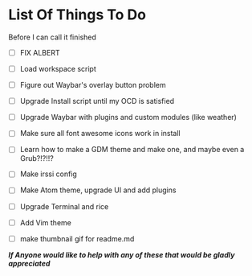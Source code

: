 # List Of Things To Do
Before I can call it finished

- [ ] FIX ALBERT
- [ ] Load workspace script
- [ ] Figure out Waybar's overlay button problem
- [ ] Upgrade Install script until my OCD is satisfied
- [ ] Upgrade Waybar with plugins and custom modules (like weather)
- [ ] Make sure all font awesome icons work in install
- [ ] Learn how to make a GDM theme and make one, and maybe even a Grub?!?!!?
- [ ] Make irssi config
- [ ] Make Atom theme, upgrade UI and add plugins 
- [ ] Upgrade Terminal and rice 
- [ ] Add Vim theme 
- [ ] make thumbnail gif for readme.md 


***If Anyone would like to help with any of these that would be gladly appreciated***
